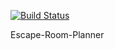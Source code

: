 [![Build Status](https://travis-ci.org/COS301-SE-2021/Escape-Room-Planner.svg?branch=develop)](https://travis-ci.org/COS301-SE-2021/Escape-Room-Planner)

Escape-Room-Planner
